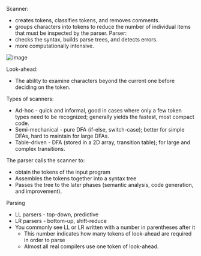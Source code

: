Scanner:
- creates tokens, classifies tokens, and removes comments.
- groups characters into tokens to reduce the number of individual items that must be inspected by the parser.
Parser:
- checks the syntax, builds parse trees, and detects errors.
- more computationally intensive.

![image](https://github.com/user-attachments/assets/c26e7d11-553f-423e-a866-4a87740fea9d)

Look-ahead:
- The ability to examine characters beyond the current one before deciding on the token.

Types of scanners:
- Ad-hoc - quick and informal, good in cases where only a few token types need to be recognized; generally yields the fastest, most compact code.
- Semi-mechanical - pure DFA (if-else, switch-case); better for simple DFAs, hard to maintain for large DFAs.
- Table-driven - DFA (stored in a 2D array, transition table); for large and complex transitions.

The parser calls the scanner to:
- obtain the tokens of the input program
- Assembles the tokens together into a syntax tree
- Passes the tree to the later phases (semantic analysis, code generation, and improvement).

Parsing
- LL parsers - top-down, predictive
- LR parsers - bottom-up, shift-reduce
- You commonly see LL or LR written with a number in parentheses after it
  - This number indicates how many tokens of
look-ahead are required in order to parse
  - Almost all real compilers use one token of
look-ahead.



